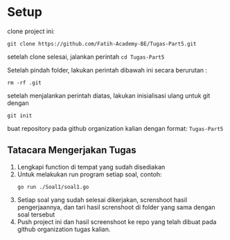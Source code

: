 # Setup

clone project ini:

```
git clone https://github.com/Fatih-Academy-BE/Tugas-Part5.git
```

setelah clone selesai, jalankan perintah `cd Tugas-Part5`

Setelah pindah folder, lakukan perintah dibawah ini secara berurutan :

```
rm -rf .git
```

setelah menjalankan perintah diatas, lakukan inisialisasi ulang untuk git dengan 

```
git init
```

buat repository pada github organization kalian dengan format: `Tugas-Part5`

## Tatacara Mengerjakan Tugas

1. Lengkapi function di tempat yang sudah disediakan
2. Untuk melakukan run program setiap soal, contoh: 
    ```
    go run ./Soal1/soal1.go
    ```
4. Setiap soal yang sudah selesai dikerjakan, screnshoot hasil pengerjaannya, dan tari hasil screnshoot di folder yang sama dengan soal tersebut
5. Push project ini dan hasil screenshoot ke repo yang telah dibuat pada github organization tugas kalian.
